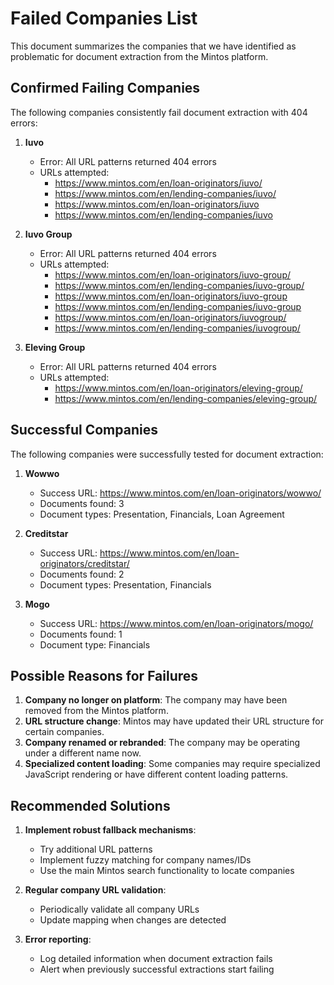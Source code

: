 # Failed Companies List

This document summarizes the companies that we have identified as problematic for document extraction from the Mintos platform.

## Confirmed Failing Companies

The following companies consistently fail document extraction with 404 errors:

1. **Iuvo**
   - Error: All URL patterns returned 404 errors
   - URLs attempted:
     - https://www.mintos.com/en/loan-originators/iuvo/
     - https://www.mintos.com/en/lending-companies/iuvo/
     - https://www.mintos.com/en/loan-originators/iuvo
     - https://www.mintos.com/en/lending-companies/iuvo

2. **Iuvo Group**
   - Error: All URL patterns returned 404 errors
   - URLs attempted:
     - https://www.mintos.com/en/loan-originators/iuvo-group/
     - https://www.mintos.com/en/lending-companies/iuvo-group/
     - https://www.mintos.com/en/loan-originators/iuvo-group
     - https://www.mintos.com/en/lending-companies/iuvo-group
     - https://www.mintos.com/en/loan-originators/iuvogroup/
     - https://www.mintos.com/en/lending-companies/iuvogroup/

3. **Eleving Group**
   - Error: All URL patterns returned 404 errors
   - URLs attempted:
     - https://www.mintos.com/en/loan-originators/eleving-group/
     - https://www.mintos.com/en/lending-companies/eleving-group/

## Successful Companies

The following companies were successfully tested for document extraction:

1. **Wowwo**
   - Success URL: https://www.mintos.com/en/loan-originators/wowwo/
   - Documents found: 3
   - Document types: Presentation, Financials, Loan Agreement

2. **Creditstar**
   - Success URL: https://www.mintos.com/en/loan-originators/creditstar/
   - Documents found: 2
   - Document types: Presentation, Financials

3. **Mogo**
   - Success URL: https://www.mintos.com/en/loan-originators/mogo/
   - Documents found: 1
   - Document type: Financials

## Possible Reasons for Failures

1. **Company no longer on platform**: The company may have been removed from the Mintos platform.
2. **URL structure change**: Mintos may have updated their URL structure for certain companies.
3. **Company renamed or rebranded**: The company may be operating under a different name now.
4. **Specialized content loading**: Some companies may require specialized JavaScript rendering or have different content loading patterns.

## Recommended Solutions

1. **Implement robust fallback mechanisms**:
   - Try additional URL patterns
   - Implement fuzzy matching for company names/IDs
   - Use the main Mintos search functionality to locate companies

2. **Regular company URL validation**:
   - Periodically validate all company URLs
   - Update mapping when changes are detected

3. **Error reporting**:
   - Log detailed information when document extraction fails
   - Alert when previously successful extractions start failing